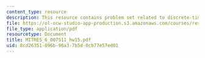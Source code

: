 ```yaml
---
content_type: resource
description: This resource contains problem set related to discrete-time modulation.
file: https://ol-ocw-studio-app-production.s3.amazonaws.com/courses/res-6-007-signals-and-systems-spring-2011/8cd26351096b96a37b5d0cb77e57ed01_MITRES_6_007S11_hw15.pdf
file_type: application/pdf
resourcetype: Document
title: MITRES_6_007S11_hw15.pdf
uid: 8cd26351-096b-96a3-7b5d-0cb77e57ed01
---
```

